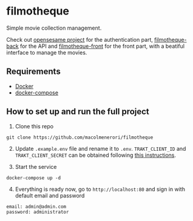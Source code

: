 # filmotheque

Simple movie collection management.

Check out [opensesame project](https://github.com/macolmenerori/opensesame) for the authentication part, [filmotheque-back](https://github.com/macolmenerori/filmotheque-back) for the API and [filmotheque-front](https://github.com/macolmenerori/filmotheque-front) for the front part, with a beatiful interface to manage the movies.

## Requirements

- [Docker](https://www.docker.com/products/docker-desktop/)
- [docker-compose](https://docs.docker.com/compose/install/)

## How to set up and run the full project

1. Clone this repo

```
git clone https://github.com/macolmenerori/filmotheque
```

2. Update `.example.env` file and rename it to `.env`. `TRAKT_CLIENT_ID` and `TRAKT_CLIENT_SECRET` can be obtained following [this instructions](https://trakt.docs.apiary.io/#reference/authentication-oauth).

3. Start the service

```
docker-compose up -d
```

4. Everything is ready now, go to `http://localhost:80` and sign in with default email and password

```
email: admin@admin.com
password: administrator
```
